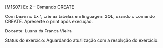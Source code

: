 [M1S07] Ex 2 – Comando CREATE

Com base no Ex 1, crie as tabelas em linguagem SQL, usando o comando CREATE. Apresente o print após execução.

Docente: Luana da França Vieira

Status do exercício: Aguardando atualização com a resolução do exercício.
